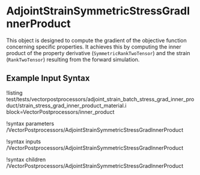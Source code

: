 # AdjointStrainSymmetricStressGradInnerProduct

This object is designed to compute the gradient of the objective function concerning specific properties. It achieves this by computing the inner product of the property derivative (`SymmetricRankTwoTensor`) and the strain (`RankTwoTensor`) resulting from the forward simulation.

## Example Input Syntax

!listing test/tests/vectorpostprocessors/adjoint_strain_batch_stress_grad_inner_product/strain_stress_grad_inner_product_material.i block=VectorPostprocessors/inner_product

!syntax parameters /VectorPostprocessors/AdjointStrainSymmetricStressGradInnerProduct

!syntax inputs /VectorPostprocessors/AdjointStrainSymmetricStressGradInnerProduct

!syntax children /VectorPostprocessors/AdjointStrainSymmetricStressGradInnerProduct
